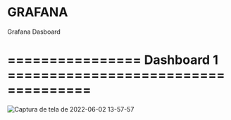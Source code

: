 # GRAFANA
Grafana Dasboard

# ================   Dashboard 1   ====================================
![Captura de tela de 2022-06-02 13-57-57](https://user-images.githubusercontent.com/102430464/171684074-4ec77037-68fc-4a4c-b2f7-0d32a7b37142.png)

